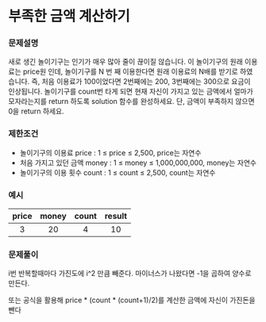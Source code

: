 # 부족한 금액 계산하기

### 문제설명
새로 생긴 놀이기구는 인기가 매우 많아 줄이 끊이질 않습니다. 이 놀이기구의 원래 이용료는 price원 인데, 놀이기구를 N 번 째 이용한다면 원래 이용료의 N배를 받기로 하였습니다. 즉, 처음 이용료가 100이었다면 2번째에는 200, 3번째에는 300으로 요금이 인상됩니다.
놀이기구를 count번 타게 되면 현재 자신이 가지고 있는 금액에서 얼마가 모자라는지를 return 하도록 solution 함수를 완성하세요.
단, 금액이 부족하지 않으면 0을 return 하세요.


### 제한조건
- 놀이기구의 이용료 price : 1 ≤ price ≤ 2,500, price는 자연수
- 처음 가지고 있던 금액 money : 1 ≤ money ≤ 1,000,000,000, money는 자연수
- 놀이기구의 이용 횟수 count : 1 ≤ count ≤ 2,500, count는 자연수

### 예시

|price|money|count|result|
|:---:|:---:|:---:|:---:|
|3|20|4|10|

### 문제풀이

i번 반복할때마다 가진도에 i^2 만큼 빼준다. 마이너스가 나왔다면 -1을 곱하여 양수로 만든다.

또는 공식을 활용해 price * (count * (count+1)/2)를 계산한 금액에 자신이 가진돈을 뺀다